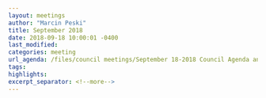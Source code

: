 ```yaml
---
layout: meetings
author: "Marcin Peski"
title: September 2018
date: 2018-09-18 10:00:01 -0400
last_modified: 
categories: meeting
url_agenda: /files/council meetings/September 18-2018 Council Agenda and materials (1).pdf
tags: 
highlights: 
excerpt_separator: <!--more-->
---
```

<!--more-->
